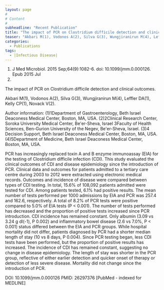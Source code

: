 ```yaml
---
layout: page
#
# Content
#
subheadline: "Recent Publication"
title: "The impact of PCR on Clostridium difficile detection and clinical outcomes."
teaser: "Akbari M(1), Vodonos A(2), Silva G(3), Wungjiranirun M(4), Leffler DA(1), Kelly CP(1), Novack V(2)."
categories:
  - Publications
tags:
  - |Infectious Disease|
---
```

1. J Med Microbiol. 2015 Sep;64(9):1082-6. doi: 10.1099/jmm.0.000126. Epub 2015 Jul 
9.

The impact of PCR on Clostridium difficile detection and clinical outcomes.

Akbari M(1), Vodonos A(2), Silva G(3), Wungjiranirun M(4), Leffler DA(1), Kelly
CP(1), Novack V(2).

Author information: 
(1)1​Department of Gastroenterology, Beth Israel Deaconess Medical Center,
Boston, MA, USA. (2)2​Clinical Research Center, Soroka University Medical Center,
Be'er-Sheva, Israel 3​Faculty of Health Sciences, Ben-Gurion University of the
Negev, Be'er-Sheva, Israel. (3)4​Decision Support, Beth Israel Deaconess Medical 
Center, Boston, MA, USA. (4)5​Department of Medicine, Beth Israel Deaconess
Medical Center, Boston, MA, USA.

PCR has increasingly replaced toxin A and B enzyme immunoassay (EIA) for the
testing of Clostridium difficile infection (CDI). This study evaluated the
clinical outcomes of CDI and disease epidemiology since the introduction of PCR. 
Clinical data and outcomes for patients admitted to a tertiary care centre during
2003 to 2012 were extracted using electronic medical records. Outcomes and
incidence of disease were compared between types of CDI testing. In total, 15.6% 
of 108,092 patients admitted were tested for CDI. Among patients tested, 6.1% had
positive results. The mean number of tests performed per 1000 admissions by EIA
and PCR was 257.4 and 162.6, respectively. A total of 8.2% of PCR tests were
positive compared to 5.0% of EIA tests (P < 0.001). The number of tests performed
has decreased and the proportion of positive tests increased since PCR
introduction. CDI incidence has remained constant. Only albumin (3.09 vs 3.24 g
dl(-1), P 0.002) and inflammatory bowel disease (2.6 vs 7.0%, P < 0.001) status
differed between the EIA and PCR groups. While hospital mortality did not differ,
patients diagnosed by PCR had a shorter median length of stay (10 vs 8 days, P
0.004). Since PCR testing began, less CDI tests have been performed, but the
proportion of positive results has increased. The incidence of CDI has remained
constant, suggesting no change in disease epidemiology. The length of stay was
shorter in the PCR group, reflective of either earlier detection and quicker
onset of therapy or detection of less severe disease. Mortality did not change
since the introduction of PCR.

DOI: 10.1099/jmm.0.000126 
PMID: 26297376  [PubMed - indexed for MEDLINE]
